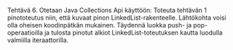 Tehtävä 6. Otetaan Java Collections Api käyttöön:
Toteuta tehtävän 1 pinototeutus niin, että kuvaat pinon LinkedList-rakenteelle.
Lähtökohta voisi olla oheisen
koodinpätkän mukainen.
Täydennä luokka push- ja pop- operaatioilla ja tulosta pinotut alkiot
LinkedList-toteutuksen kautta luodulla valmiilla iteraattorilla.